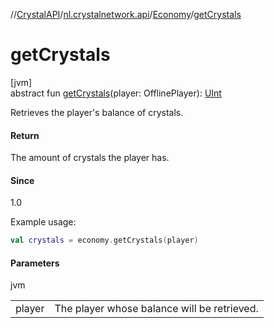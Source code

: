 //[CrystalAPI](../../../index.md)/[nl.crystalnetwork.api](../index.md)/[Economy](index.md)/[getCrystals](get-crystals.md)

# getCrystals

[jvm]\
abstract fun [getCrystals](get-crystals.md)(player: OfflinePlayer): [UInt](https://kotlinlang.org/api/latest/jvm/stdlib/kotlin/-u-int/index.html)

Retrieves the player's balance of crystals.

#### Return

The amount of crystals the player has.

#### Since

1.0

Example usage:

```kotlin
val crystals = economy.getCrystals(player)
```

#### Parameters

jvm

| | |
|---|---|
| player | The player whose balance will be retrieved. |
